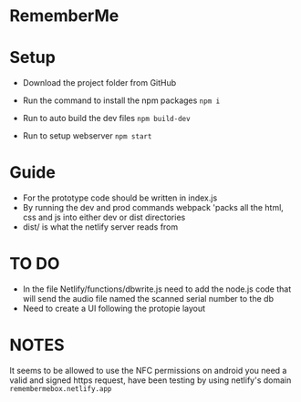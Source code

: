 # RememberMe

# Setup
- Download the project folder from GitHub

- Run the command to install the npm packages
`npm i`
- Run to auto build the dev files
`npm build-dev`
- Run to setup webserver
`npm start`

# Guide
- For the prototype code should be written in index.js 
- By running the dev and prod commands webpack 'packs all the html, css and js into either dev or dist directories
- dist/ is what the netlify server reads from 

# TO DO
- In the file Netlify/functions/dbwrite.js need to add the node.js code that will send the audio file named the scanned serial number to the db
- Need to create a UI following the protopie layout

# NOTES
It seems to be allowed to use the NFC permissions on android
you need a valid and signed https request, have been testing
by using netlify's domain 
`remembermebox.netlify.app`

